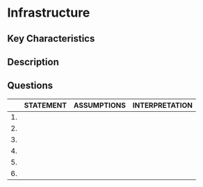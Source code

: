 # Infrastructure

## Key Characteristics

## Description

## Questions

| | STATEMENT  	| ASSUMPTIONS  	| INTERPRETATION |
|---	|---	|---	|---	|
| 1. |   	|   	|   	|
| 2. |   	|   	|   	|
| 3. |   	|   	|   	|
| 4. |   	|   	|   	|
| 5. |   	|   	|   	|
| 6. |   	|   	|   	|

